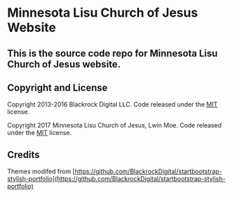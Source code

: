 # Minnesota Lisu Church of Jesus Website

## This is the source code repo for Minnesota Lisu Church of Jesus website.

## Copyright and License

Copyright 2013-2016 Blackrock Digital LLC. Code released under the [MIT](https://github.com/BlackrockDigital/startbootstrap-stylish-portfolio/blob/gh-pages/LICENSE) license.

Copyright 2017 Minnesota Lisu Church of Jesus, Lwin Moe. Code released under the [MIT](https://github.com/BlackrockDigital/startbootstrap-stylish-portfolio/blob/gh-pages/LICENSE) license.

## Credits
Themes modifed from [https://github.com/BlackrockDigital/startbootstrap-stylish-portfolio](https://github.com/BlackrockDigital/startbootstrap-stylish-portfolio)
